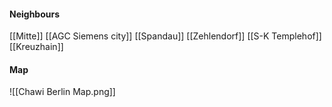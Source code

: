 
#### Neighbours
[[Mitte]]
[[AGC Siemens city]]
[[Spandau]]
[[Zehlendorf]]
[[S-K Templehof]]
[[Kreuzhain]]
#### Map
![[Chawi Berlin Map.png]]
